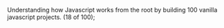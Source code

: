 Understanding how Javascript works from the root by building 100 vanilla javascript projects. (18 of 100);